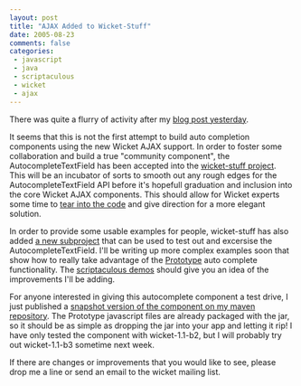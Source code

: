 ```yaml
---
layout: post
title: "AJAX Added to Wicket-Stuff"
date: 2005-08-23
comments: false
categories:
 - javascript
 - java
 - scriptaculous
 - wicket
 - ajax
---
```


There was quite a flurry of activity after my [blog post yesterday](http://jroller.com/page/wireframe/?anchor=wicket_autocomplete_text_field).

It seems that this is not the first attempt to build auto completion components using the new Wicket AJAX support. In order to foster some collaboration and build a true "community component", the AutocompleteTextField has been accepted into the [wicket-stuff project](http://wicket-stuff.sf.net). This will be an incubator of sorts to smooth out any rough edges for the AutocompleteTextField API before it's hopefull graduation and inclusion into the core Wicket AJAX components. This should allow for Wicket experts some time to [tear into the code](http://cvs.sourceforge.net/viewcvs.py/wicket-stuff/wicket-contrib-prototype/) and give direction for a more elegant solution.

   
   
In order to provide some usable examples for people, wicket-stuff has also added [a new subproject](http://cvs.sourceforge.net/viewcvs.py/wicket-stuff/wicket-contrib-prototype-examples/) that can be used to test out and excersise the AutocompleteTextField. I'll be writing up more complex examples soon that show how to really take advantage of the [Prototype](http://prototype.conio.net/) auto complete functionality. The [scriptaculous demos](http://script.aculo.us/demos/ajax/autocompleter_customized) should give you an idea of the improvements I'll be adding.

   
   
For anyone interested in giving this autocomplete component a test drive, I just published a [snapshot version of the component on my maven repository](http://maven.codecrate.com/wicket-stuff/jars/). The Prototype javascript files are already packaged with the jar, so it should be as simple as dropping the jar into your app and letting it rip! I have only tested the component with wicket-1.1-b2, but I will probably try out wicket-1.1-b3 sometime next week.

   
   
If there are changes or improvements that you would like to see, please drop me a line or send an email to the wicket mailing list.


